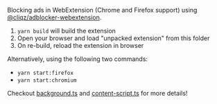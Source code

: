 Blocking ads in WebExtension (Chrome and Firefox support) using [@cliqz/adblocker-webextension](https://github.com/ghostery/adblocker/tree/master/packages/adblocker-webextension).

1. `yarn build` will build the extension
2. Open your browser and load "unpacked extension" from this folder
3. On re-build, reload the extension in browser

Alternatively, using the following two commands:

* `yarn start:firefox`
* `yarn start:chromium`

Checkout [background.ts](https://github.com/ghostery/adblocker/blob/master/packages/adblocker-webextension-example/background.ts) and [content-script.ts](https://github.com/ghostery/adblocker/blob/master/packages/adblocker-webextension-example/content-script.ts) for more details!
